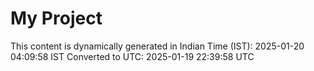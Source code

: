 # My Project

This content is dynamically generated in Indian Time (IST): 2025-01-20 04:09:58 IST
Converted to UTC: 2025-01-19 22:39:58 UTC
